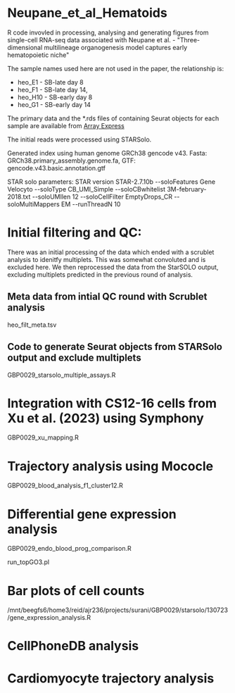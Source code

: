 # Neupane_et_al_Hematoids
R code invovled in processing, analysing and generating figures from single-cell RNA-seq data associated with Neupane et al. - "Three-dimensional multilineage organogenesis model captures early hematopoietic niche"

The sample names used here are not used in the paper, the relationship is:

* heo_E1 - SB-late day 8
* heo_F1 - SB-late day 14,
* heo_H10 - SB-early day 8
* heo_G1 - SB-early day 14

The primary data and the *.rds files of containing Seurat objects for each sample are available from [Array Express](https://www.ebi.ac.uk/biostudies/arrayexpress/studies/E-MTAB-13632)

The initial reads were processed using STARSolo. 

Generated index using human genome GRCh38 gencode v43. 
Fasta: GRCh38.primary_assembly.genome.fa, 
GTF: gencode.v43.basic.annotation.gtf

STAR solo parameters:
STAR version STAR-2.7.10b
--soloFeatures Gene Velocyto 
--soloType CB_UMI_Simple
--soloCBwhitelist 3M-february-2018.txt
--soloUMIlen 12 
--soloCellFilter EmptyDrops_CR 
--soloMultiMappers EM 
--runThreadN 10 


# Initial filtering and QC:

There was an initial processing of the data which ended with a scrublet analysis to idenitfy multiplets. This was somewhat convoluted and is excluded here. We then reprocessed the data from the StarSOLO output, excluding multiplets predicted in the previous round of analysis.

## Meta data from intial QC round with Scrublet analysis
heo_filt_meta.tsv

## Code to generate Seurat objects from STARSolo output and exclude multiplets 
GBP0029_starsolo_multiple_assays.R

# Integration with CS12-16 cells from Xu et al. (2023) using Symphony 

GBP0029_xu_mapping.R

# Trajectory analysis using Mococle

GBP0029_blood_analysis_f1_cluster12.R

# Differential gene expression analysis

GBP0029_endo_blood_prog_comparison.R

run_topGO3.pl

# Bar plots of cell counts

/mnt/beegfs6/home3/reid/ajr236/projects/surani/GBP0029/starsolo/130723/gene_expression_analysis.R

# CellPhoneDB analysis

# Cardiomyocyte trajectory analysis


